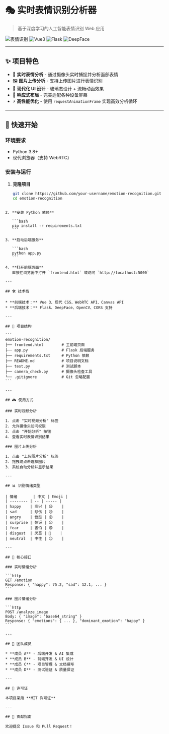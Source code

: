 # 🎭 实时表情识别分析器

> 基于深度学习的人工智能表情识别 Web 应用

![表情识别](https://img.shields.io/badge/表情识别-实时分析-blue)
![Vue3](https://img.shields.io/badge/Vue3-前端框架-green)
![Flask](https://img.shields.io/badge/Flask-后端框架-red)
![DeepFace](https://img.shields.io/badge/DeepFace-AI模型-orange)

---

## ✨ 项目特色

- 🎯 **实时表情分析** - 通过摄像头实时捕捉并分析面部表情  
- 🖼️ **图片上传分析** - 支持上传图片进行表情识别  
- 🎨 **现代化 UI 设计** - 玻璃态设计 + 流畅动画效果  
- 📱 **响应式布局** - 完美适配各种设备屏幕  
- ⚡ **高性能优化** - 使用 `requestAnimationFrame` 实现高效分析循环  

---

## 🚀 快速开始

### 环境要求
- Python 3.8+
- 现代浏览器（支持 WebRTC）

### 安装与运行

1. **克隆项目**
   ```bash
   git clone https://github.com/your-username/emotion-recognition.git
   cd emotion-recognition
````

2. **安装 Python 依赖**

   ```bash
   pip install -r requirements.txt
   ```

3. **启动后端服务**

   ```bash
   python app.py
   ```

4. **打开前端页面**
   直接在浏览器中打开 `frontend.html` 或访问 `http://localhost:5000`

---

## 🛠️ 技术栈

* **前端技术：** Vue 3、现代 CSS、WebRTC API、Canvas API
* **后端技术：** Flask、DeepFace、OpenCV、CORS 支持

---

## 📁 项目结构

```
emotion-recognition/
├── frontend.html        # 主前端页面
├── app.py               # Flask 后端服务
├── requirements.txt     # Python 依赖
├── README.md            # 项目说明文档
├── test.py              # 测试脚本
├── camera_check.py      # 摄像头检查工具
└── .gitignore           # Git 忽略配置
```

---

## 🎮 使用方式

### 实时视频分析

1. 点击 "实时视频分析" 标签
2. 允许摄像头访问权限
3. 点击 "开始分析" 按钮
4. 查看实时表情识别结果

### 图片上传分析

1. 点击 "上传图片分析" 标签
2. 拖拽或点击选择图片
3. 系统自动分析并显示结果

---

## 📊 识别情绪类型

| 情绪       | 中文 | Emoji |
| -------- | -- | ----- |
| happy    | 高兴 | 😄    |
| sad      | 悲伤 | 😢    |
| angry    | 愤怒 | 😡    |
| surprise | 惊讶 | 😮    |
| fear     | 害怕 | 😨    |
| disgust  | 厌恶 | 🤢    |
| neutral  | 中性 | 😐    |

---

## 🔧 核心接口

### 实时情绪分析

```http
GET /emotion
Response: { "happy": 75.2, "sad": 12.1, ... }
```

### 图片情绪分析

```http
POST /analyze_image
Body: { "image": "base64_string" }
Response: { "emotions": { ... }, "dominant_emotion": "happy" }
```

---

## 👥 团队成员

* **成员 A** - 后端开发 & AI 集成
* **成员 B** - 前端开发 & UI 设计
* **成员 C** - 项目管理 & 文档撰写
* **成员 D** - 测试验证 & 质量保证

---

## 📝 许可证

本项目采用 **MIT 许可证**

---

## 🤝 贡献指南

欢迎提交 Issue 和 Pull Request！
